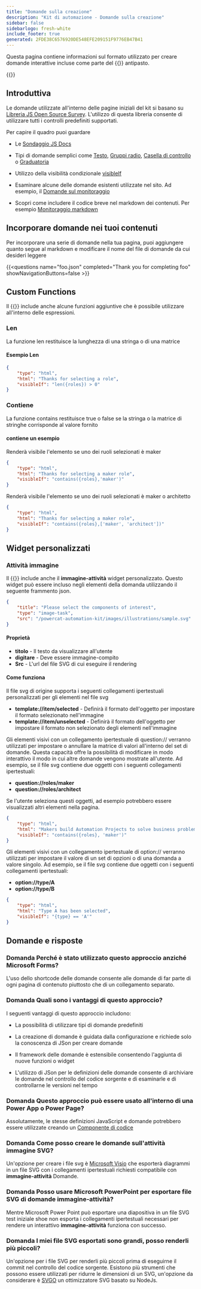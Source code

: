 ```yaml
---
title: "Domande sulla creazione"
description: "Kit di automazione - Domande sulla creazione"
sidebar: false
sidebarlogo: fresh-white
include_footer: true
generated: 2FDE38C6576920DE548EFE209151F9776EB47B41
---
```


Questa pagina contiene informazioni sul formato utilizzato per creare domande interattive incluse come parte del {{<product-name>}} antipasto.

{{<toc>}}

## Introduttiva

Le domande utilizzate all'interno delle pagine iniziali del kit si basano su [Libreria JS Open Source Survey](https://github.com/surveyjs/survey-library). L'utilizzo di questa libreria consente di utilizzare tutti i controlli predefiniti supportati.

Per capire il quadro puoi guardare

- Le [Sondaggio JS Docs](https://surveyjs.io/form-library/documentation/overview)

- Tipi di domande semplici come [Testo](https://surveyjs.io/form-library/examples/questiontype-text/reactjs), [Gruppi radio](https://surveyjs.io/form-library/examples/questiontype-radiogroup/reactjs), [Casella di controllo](https://surveyjs.io/form-library/examples/questiontype-checkbox/reactjs) o [Graduatoria](https://surveyjs.io/form-library/examples/questiontype-ranking/reactjs)

- Utilizzo della visibilità condizionale [visibleIf](https://surveyjs.io/form-library/examples/condition-kids/reactjs)

- Esaminare alcune delle domande esistenti utilizzate nel sito. Ad esempio, il [Domande sul monitoraggio](https://github.com/microsoft/powercat-automation-kit/blob/gh-pages/site/content/monitoring.json)

- Scopri come includere il codice breve nel markdown dei contenuti. Per esempio [Monitoraggio markdown](https://raw.githubusercontent.com/microsoft/powercat-automation-kit/gh-pages/site/content/monitoring-compare.md)

## Incorporare domande nei tuoi contenuti

Per incorporare una serie di domande nella tua pagina, puoi aggiungere quanto segue al markdown e modificare il nome del file di domande da cui desideri leggere

{{\<questions name="foo.json" completed="Thank you for completing foo" showNavigationButtons=false \>}}

## Custom Functions

Il {{<product-name>}} include anche alcune funzioni aggiuntive che è possibile utilizzare all'interno delle espressioni.

### Len

La funzione len restituisce la lunghezza di una stringa o di una matrice

#### Esempio Len

```json
{
    "type": "html",
    "html": "Thanks for selecting a role",
    "visibleIf": "len({roles}) > 0"
}
```

### Contiene

La funzione contains restituisce true o false se la stringa o la matrice di stringhe corrisponde al valore fornito

#### contiene un esempio

Renderà visibile l'elemento se uno dei ruoli selezionati è maker

```json
{
    "type": "html",
    "html": "Thanks for selecting a maker role",
    "visibleIf": "contains({roles},'maker')"
}
```

Renderà visibile l'elemento se uno dei ruoli selezionati è maker o architetto

```json
{
    "type": "html",
    "html": "Thanks for selecting a maker role",
    "visibleIf": "contains({roles},['maker', 'architect'])"
}
```

## Widget personalizzati

### Attività immagine

Il {{<product-name>}} include anche il **immagine-attività** widget personalizzato. Questo widget può essere incluso negli elementi della domanda utilizzando il seguente frammento json.

```json
{
    "title": "Please select the components of interest",
    "type": "image-task",
    "src": "/powercat-automation-kit/images/illustrations/sample.svg"
}
```

#### Proprietà

- **titolo** - Il testo da visualizzare all'utente
- **digitare** - Deve essere immagine-compito
- **Src** - L'url del file SVG di cui eseguire il rendering

#### Come funziona

Il file svg di origine supporta i seguenti collegamenti ipertestuali personalizzati per gli elementi nel file svg

- **template://item/selected** - Definirà il formato dell'oggetto per impostare il formato selezionato nell'immagine
- **template://item/unselected** - Definirà il formato dell'oggetto per impostare il formato non selezionato degli elementi nell'immagine

Gli elementi visivi con un collegamento ipertestuale di question:// verranno utilizzati per impostare o annullare la matrice di valori all'interno del set di domande. Questa capacità offre la possibilità di modificare in modo interattivo il modo in cui altre domande vengono mostrate all'utente. Ad esempio, se il file svg contiene due oggetti con i seguenti collegamenti ipertestuali:

- **question://roles/maker**
- **question://roles/architect**

Se l'utente seleziona questi oggetti, ad esempio potrebbero essere visualizzati altri elementi nella pagina.

```json
{
    "type": "html",
    "html": "Makers build Automation Projects to solve business problems",
    "visibleIf": "contains({roles}, 'maker')"
}
```

Gli elementi visivi con un collegamento ipertestuale di option:// verranno utilizzati per impostare il valore di un set di opzioni o di una domanda a valore singolo. Ad esempio, se il file svg contiene due oggetti con i seguenti collegamenti ipertestuali:

- **option://type/A**
- **option://type/B**

```json
{
    "type": "html",
    "html": "Type A has been selected",
    "visibleIf": "{type} == 'A'"
}
```

## Domande e risposte

### **Domanda** Perché è stato utilizzato questo approccio anziché Microsoft Forms?

L'uso dello shortcode delle domande consente alle domande di far parte di ogni pagina di contenuto piuttosto che di un collegamento separato.

### **Domanda** Quali sono i vantaggi di questo approccio?

I seguenti vantaggi di questo approccio includono:

- La possibilità di utilizzare tipi di domande predefiniti

- La creazione di domande è guidata dalla configurazione e richiede solo la conoscenza di JSon per creare domande

- Il framework delle domande è estensibile consentendo l'aggiunta di nuove funzioni o widget

- L'utilizzo di JSon per le definizioni delle domande consente di archiviare le domande nel controllo del codice sorgente e di esaminarle e di controllarne le versioni nel tempo

### **Domanda** Questo approccio può essere usato all'interno di una Power App o Power Page?

Assolutamente, le stesse definizioni JavaScript e domande potrebbero essere utilizzate creando un [Componente di codice](https://learn.microsoft.com/power-apps/developer/component-framework/custom-controls-overview)

### **Domanda** Come posso creare le domande sull'attività immagine SVG?

Un'opzione per creare i file svg è [Microsoft Visio](https://www.microsoft.com/microsoft-365/visio/) che esporterà diagrammi in un file SVG con i collegamenti ipertestuali richiesti compatibile con **immagine-attività** Domande.

### **Domanda** Posso usare Microsoft PowerPoint per esportare file SVG di domande immagine-attività?

Mentre Microsoft Power Point può esportare una diapositiva in un file SVG test iniziale shoe non esporta i collegamenti ipertestuali necessari per rendere un interattivo **immagine-attività** funziona con successo.

### **Domanda** I miei file SVG esportati sono grandi, posso renderli più piccoli?

Un'opzione per i file SVG per renderli più piccoli prima di eseguirne il commit nel controllo del codice sorgente. Esistono più strumenti che possono essere utilizzati per ridurre le dimensioni di un SVG, un'opzione da considerare è [SVGO](https://github.com/svg/svgo) un ottimizzatore SVG basato su NodeJs.
